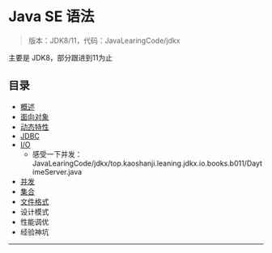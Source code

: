 #   Java SE 语法

>   版本：JDK8/11，代码：JavaLearingCode/jdkx

主要是 JDK8，部分跟进到11为止

##  目录
-   [概述](j100/README.md)
-   [面向对象](j101/README.md)
-   [动态特性](j102/README.md)
-   [JDBC](j103/README.md)
-   [I/O](j104/README.md)
    -   感受一下并发：JavaLearingCode/jdkx/top.kaoshanji.leaning.jdkx.io.books.b011/DaytimeServer.java
-   [并发](j105/README.md)
-   [集合](j106/README.md)
-   [文件格式](j107/README.md)
-   设计模式
-   性能调优
-   经验神坑


----